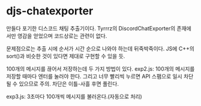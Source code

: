 # djs-chatexporter

만들다 포기한 디스코드 채팅 추출기이다. Tyrrrz의 DiscordChatExporter의 존재에서만 영감을 얻었으며 코드상로는 관련이 없다.

문제점으로는 추출 시에 순서가 시간 순으로 나와야 하는데 뒤죽박죽이다. JS에 C++의 sort()과 비슷한 것이 있다면 제대로 구현할 수 있을 듯.

100개의 메시지를 끊어서 저장하는데 두 가지 방법이 있다.
exp2.js: 100개의 메시지를 저장할 때마다 엔터를 눌러야 한다. 그리고 너무 빨리씩 누르면 API 스팸으로 일시 차단될 수 있으므로 주의. 차단은 이틀-사흘 후면 풀린다.


exp3.js: 3초마다 100개씩 메시지를 불러온다.(자동으로 처리)
